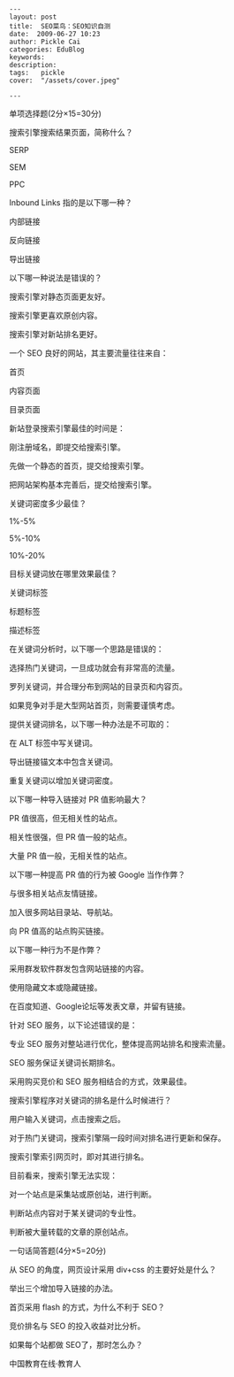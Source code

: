
    ---
    layout: post  
    title:  SEO菜鸟：SEO知识自测  
    date:  2009-06-27 10:23  
    author: Pickle Cai  
    categories: EduBlog  
    keywords: 
    description:   
    tags:	pickle   
    cover:  "/assets/cover.jpeg"  

    ---  
    
单项选择题(2分×15=30分)





搜索引擎搜索结果页面，简称什么？ 



SERP     

SEM 

PPC

Inbound Links 指的是以下哪一种？ 



内部链接 

反向链接 

导出链接

以下哪一种说法是错误的？ 



搜索引擎对静态页面更友好。 

搜索引擎更喜欢原创内容。 

搜索引擎对新站排名更好。

一个 SEO 良好的网站，其主要流量往往来自： 



首页 

内容页面 

目录页面

新站登录搜索引擎最佳的时间是： 



刚注册域名，即提交给搜索引擎。 

先做一个静态的首页，提交给搜索引擎。 

把网站架构基本完善后，提交给搜索引擎。

关键词密度多少最佳？ 



1%-5% 

5%-10% 

10%-20%

目标关键词放在哪里效果最佳？ 



关键词标签 

标题标签 

描述标签

在关键词分析时，以下哪一个思路是错误的： 



选择热门关键词，一旦成功就会有非常高的流量。 

罗列关键词，并合理分布到网站的目录页和内容页。 

如果竞争对手是大型网站首页，则需要谨慎考虑。

提供关键词排名，以下哪一种办法是不可取的： 



在 ALT 标签中写关键词。 

导出链接锚文本中包含关键词。 

重复关键词以增加关键词密度。

以下哪一种导入链接对 PR 值影响最大？ 



PR 值很高，但无相关性的站点。 

相关性很强，但 PR 值一般的站点。 

大量 PR 值一般，无相关性的站点。

以下哪一种提高 PR 值的行为被 Google 当作作弊？ 



与很多相关站点友情链接。 

加入很多网站目录站、导航站。 

向 PR 值高的站点购买链接。

以下哪一种行为不是作弊？ 



采用群发软件群发包含网站链接的内容。 

使用隐藏文本或隐藏链接。 

在百度知道、Google论坛等发表文章，并留有链接。

针对 SEO 服务，以下论述错误的是： 



专业 SEO 服务对整站进行优化，整体提高网站排名和搜索流量。 

SEO 服务保证关键词长期排名。 

采用购买竞价和 SEO 服务相结合的方式，效果最佳。

搜索引擎程序对关键词的排名是什么时候进行？ 



用户输入关键词，点击搜索之后。 

对于热门关键词，搜索引擎隔一段时间对排名进行更新和保存。 

搜索引擎索引网页时，即对其进行排名。

目前看来，搜索引擎无法实现： 



对一个站点是采集站或原创站，进行判断。 

判断站点内容对于某关键词的专业性。 

判断被大量转载的文章的原创站点。



一句话简答题(4分×5=20分)





从 SEO 的角度，网页设计采用 div+css 的主要好处是什么？ 

举出三个增加导入链接的办法。 

首页采用 flash 的方式，为什么不利于 SEO？ 

竞价排名与 SEO 的投入收益对比分析。 

如果每个站都做 SEO了，那时怎么办？   

		    
 中国教育在线·教育人

